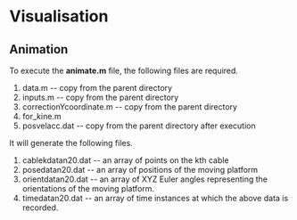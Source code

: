 # Visualisation

## Animation

To execute the **animate.m** file, the following files are required.
1. data.m -- copy from the parent directory
2. inputs.m -- copy from the parent directory
3. correctionYcoordinate.m -- copy from the parent directory
4. for_kine.m
5. posvelacc.dat -- copy from the parent directory after execution

It will generate the following files.
1. cablekdatan20.dat -- an array of points on the kth cable
2. posedatan20.dat -- an array of positions of the moving platform
3. orientdatan20.dat -- an array of XYZ Euler angles representing the orientations of the moving platform.
4. timedatan20.dat -- an array of time instances at which the above data is recorded.
